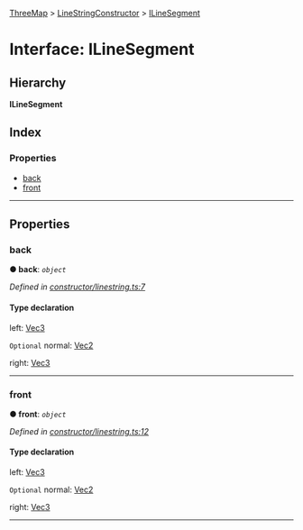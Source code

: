 [ThreeMap](../README.md) > [LineStringConstructor](../modules/linestringconstructor.md) > [ILineSegment](../interfaces/linestringconstructor.ilinesegment.md)

# Interface: ILineSegment

## Hierarchy

**ILineSegment**

## Index

### Properties

* [back](linestringconstructor.ilinesegment.md#back)
* [front](linestringconstructor.ilinesegment.md#front)

---

## Properties

<a id="back"></a>

###  back

**● back**: *`object`*

*Defined in [constructor/linestring.ts:7](https://github.com/areknawo/Three-Map/blob/41e1f78/src/constructor/linestring.ts#L7)*

#### Type declaration

 left: [Vec3](../modules/interfaces.md#vec3)

`Optional`  normal: [Vec2](../modules/interfaces.md#vec2)

 right: [Vec3](../modules/interfaces.md#vec3)

___
<a id="front"></a>

###  front

**● front**: *`object`*

*Defined in [constructor/linestring.ts:12](https://github.com/areknawo/Three-Map/blob/41e1f78/src/constructor/linestring.ts#L12)*

#### Type declaration

 left: [Vec3](../modules/interfaces.md#vec3)

`Optional`  normal: [Vec2](../modules/interfaces.md#vec2)

 right: [Vec3](../modules/interfaces.md#vec3)

___

